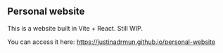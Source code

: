 ## Personal website

This is a website built in Vite + React. Still WIP.

You can access it here: https://justinadrmun.github.io/personal-website
